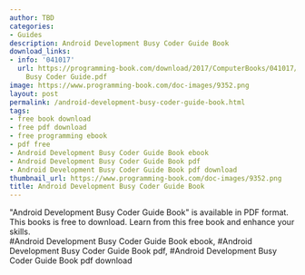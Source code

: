 ```yaml
---
author: TBD
categories:
- Guides
description: Android Development Busy Coder Guide Book
download_links:
- info: '041017'
  url: https://programming-book.com/download/2017/ComputerBooks/041017/Android Development
    Busy Coder Guide.pdf
image: https://www.programming-book.com/doc-images/9352.png
layout: post
permalink: /android-development-busy-coder-guide-book.html
tags:
- free book download
- free pdf download
- free programming ebook
- pdf free
- Android Development Busy Coder Guide Book ebook
- Android Development Busy Coder Guide Book pdf
- Android Development Busy Coder Guide Book pdf download
thumbnail_url: https://www.programming-book.com/doc-images/9352.png
title: Android Development Busy Coder Guide Book
---
```


 
<div class="item-desc text-justify">
  "Android Development Busy Coder Guide Book" is available in PDF format. This books is free to download. Learn from this free book and enhance your skills.
  <br>
  #Android Development Busy Coder Guide Book ebook, #Android Development Busy Coder Guide Book pdf, #Android Development Busy Coder Guide Book pdf download
</div>